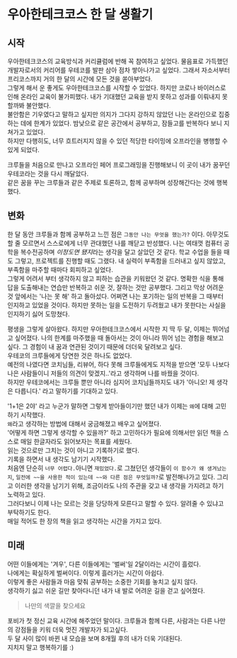 # 우아한테크코스 한 달 생활기
## 시작  
우아한테크코스의 교육방식과 커리큘럼에 반해 꼭 참여하고 싶었다. 물음표로 가득했던 개발자로서의 커리어를 우테코를 발판 삼아 점차 쌓아나가고 싶었다. 그래서 자소서부터 프리코스까지 거의 한 달의 시간에 모든 것을 쏟아부었다.  
그렇게 해서 운 좋게도 우아한테크코스를 시작할 수 있었다. 하지만 코로나 바이러스로 인해 온라인 교육이 불가피했다. 내가 기대했던 교육을 받지 못하고 성과를 이뤄내지 못할까봐 불안했다.  
불안함은 기우였다고 말하고 싶지만 의지가 그다지 강하지 않았던 나는 온라인으로 집중하는 데에 한계가 있었다. 밤낮으로 같은 공간에서 공부하고, 잠들고를 반복하다 보니 지쳐가고 있었다.  
하지만 다행히도, 너무 흐트러지지 않을 수 있던 적당한 타이밍에 오프라인을 병행할 수 있게 되었다.  

크루들을 처음으로 만나고 오프라인 페어 프로그래밍을 진행해보니 이 곳이 내가 꿈꾸던 우테코라는 것을 다시 깨달았다.  
같은 꿈을 꾸는 크루들과 같은 주제로 토론하고, 함께 공부하며 성장해간다는 것에 행복했다.  

## 변화  
한 달 동안 크루들과 함께 공부하고 느낀 점은 `그동안 나는 무엇을 했는가?` 이다. 아무것도 할 줄 모르면서 스스로에게 너무 관대했던 나를 깨닫고 반성했다. 
나는 여태껏 컴퓨터 공학을 복수전공하며 *이정도면 됐지*라는 생각을 달고 살았던 것 같다. 학교 수업을 들을 때도 그렇고, 프로젝트를 진행할 때도 그랬다. 내 실력이 부족함을 드러내고 싶지 않았고, 부족함을 마주할 때마다 회피하고 싶었다.  
그렇게 어려서 부터 생각하지 않고 피하는 습관을 키워왔던 것 같다. 명확한 식을 통해 답을 도출해내는 연습만 반복하고 쉬운 것, 잘하는 것만 공부했다. 그리고 막상 어려운 것 앞에서는 '나는 못 해' 하고 돌아섰다. 어쩌면 나는 포기하는 일의 반복을 그 때부터 인지하고 있었을 것이다. 하지만 못하는 일을 도전하기 두려웠고 내가 못한다는 사실을 인지하기 싫어 도망쳤다.  

평생을 그렇게 살아왔다. 하지만 우아한테크코스에서 시작한 지 딱 두 달, 이제는 뛰어넘고 싶어졌다. 나의 한계를 마주했을 때 돌아서는 것이 아니라 뛰어 넘는 경험을 해보고 싶다. 그 경험이 내 꿈과 연관된 것이기 때문에 더더욱 달려보고 싶다.  
우테코의 크루들에게 당연한 것은 하나도 없었다.  
예전의 나였다면 코치님들, 리뷰어, 하다 못해 크루들에게도 지적을 받으면 '모두 나보다 나은 사람들이니 저들의 의견이 맞겠지..'라고 생각하며 나를 바꿨을 것이다.  
하지만 우테코에서는 크루들 뿐만 아니라 심지어 코치님들까지도 내가 '아니오! 제 생각은 다릅니다.' 라고 말하기를 기대하고 있다.  

'1+1은 2야' 라고 누군가 말하면 그렇게 받아들이기만 했던 내가 이제는 `왜`에 대해 고민하기 시작했다.  
`왜`라고 생각하는 방법에 대해서 궁금해졌고 배우고 싶어졌다.  
'어떻게 하면 그렇게 생각할 수 있을까?' 하고 고민하다가 필요에 의해서만 읽던 책을 스스로 매일 한글자라도 읽어보자는 목표를 세웠다.  
읽는 것으로만 그치는 것이 아니고 기록하기로 했다.  
기록을 하면서 내 생각도 남기기 시작했다.  
처음엔 단순히 `너무 어렵다.`아니면 `재밌었다.`로 그쳤던던 생각들이 `이 함수가 왜 생겨났는지`, `일전에 ~~을 사용한 적이 있는데 ~~와 다른 점은 무엇일까?`로 발전해나가고 있다. 그리고 이러한 생각을 남기기 위해, 조금이라도 나의 주관을 갖고 내 생각을 가지려고 하기 노력하고 있다.  
그러다보니 이제 나는 모르는 것을 당당하게 모른다고 말할 수 있다. 알려줄 수 있냐고 부탁하기도 한다.  
매일 적어도 한 장의 책을 읽고 생각하는 시간을 가지고 있다.  

## 미래  
어떤 이들에게는 '겨우', 다른 이들에게는 '벌써'일 2달이라는 시간이 흘렀다.  
나에게는 확실하게 벌써이다. 이렇게 흘러가는 시간이 아쉽다.  
이렇게 좋은 사람들과 마음 맞춰 공부하는 소중한 기회를 놓치고 싶지 않다.  
생각하기 싫고 쉬운 길만 찾아다니던 내가 내 발로 어려운 길을 걷고 싶어졌다.  

> 나만의 색깔을 찾으세요  

포비가 첫 정신 교육 시간에 해주었던 말이다. 크루들과 함께 다른, 사람과는 다른 나만의 강점들을 키워 더욱 멋진 개발자가 되고싶다.  
두 달 사이 많이 바뀐 내 모습을 보며 8개월 후의 내가 더욱 기대된다.  
지치지 말고 행복하기를 :)
